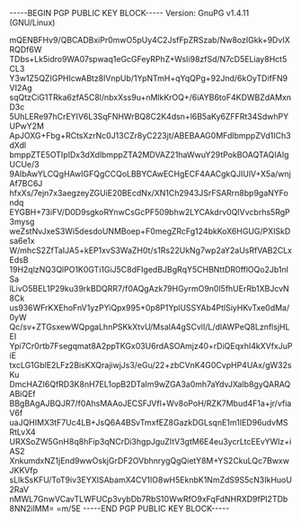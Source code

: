 -----BEGIN PGP PUBLIC KEY BLOCK-----
Version: GnuPG v1.4.11 (GNU/Linux)

mQENBFHv9/QBCADBxiPr0mwO5pUy4C2JsfFpZRSzab/Nw8ozIGkk+9DvIXRQDf6W
TDbs+Lk5idro9WA07spwaq1eGcGFeyRPhZ+WsIi98zfSd/N7cD5ELiay8Hct5CL3
Y3w1Z5QZIGPHIcwABtz8IVnpUb/1YpNTmH+qYqQPg+92Jnd/6kOyTDifFN9VI2Ag
sqQtzCiG1TRka6zfA5C8l/nbxXss9u+nMlkKrOQ+/6iAYB6toF4KDWBZdAMxnD3c
5UhLERe97hCrEYIV6L3SqFNHWrBQ8C2K4dsn+l6B5aKy6ZFFRt34SdwhPYUPwY2M
ApJOXG+Fbg+RCtsXzrNc0J13CZr8yC223jt/ABEBAAG0MFdlbmppZVd1ICh3dXdl
bmppZTE5OTIpIDx3dXdlbmppZTA2MDVAZ21haWwuY29tPokBOAQTAQIAIgUCUe/3
9AIbAwYLCQgHAwIGFQgCCQoLBBYCAwECHgECF4AACgkQJIUlV+X5a/wnjAf7BC6J
hfxXs/7ejn7x3aegzeyZGUiE20BEcdNx/XN1Ch2943JSrFSARrn8bp9gaNYFondq
EYGBH+73iFV/D0D9sgkoRYnwCsGcPF509bhw2LYCAkdrv0QIVvcbrhs5RgP3mysg
weZstNvJxeS3Wi5desdoUNMBoep+F0megZRcFg124bkKoX6HGUG/PXISkDsa6e1x
W/mhcS2ZfTaIJA5+kEP1xvS3WaZH0t/s1Rs22UkNg7wp2aY2aUsRfVAB2CLxEdsB
19H2qlzNQ3QlPO1K0GTi1GiJ5C8dFIgedBJBgRqY5CHBNttDR0fflOQo2Jb1nlSa
lLivO5BEL1P29ku39rkBDQRR7/f0AQgAzk79HGyrmO9n0l5fhUErRb1XBJcvN8Ck
us936WFrKXEhoFnV1yzPYiQpx995+0p8P1YplUSSYAb4PtlSiyHKvTxe0dMa/0yW
Qc/sv+ZTGsxewWQpgaLhnPSKkXtvU/MsalA4gSCvlI/L/dlAWPeQ8LznflsjHLEI
Ypi7Cr0rtb7Fsegqmat8A2ppTKGx03U6rdASOAmjz40+rDiQEqxhI4kXVfxJuPiE
txcLG1GblE2LFz2BisKXQrajiwjJs3/eGu/22+zbCVnK4G0CvpHP4UAx/gW32sKu
DmcHAZI6QfRD3K8nH7EL1opB2DTaIm9wZGA3a0mh7aYdvJXaIb8gyQARAQABiQEf
BBgBAgAJBQJR7/f0AhsMAAoJECSFJVfl+Wv8oPoH/RZK7Mbud4F1a+jr/vfiaV6f
uaJQHIMX3tF7Uc4LB+JsQ6A4BSvTmxfEZ8GazkDGLsqnE1m1IED96udvMSRtLvX4
URXSoZW5GnH8q8hFip3qNCrDi3hgpJguZItV3gtM6E4eu3ycrLtcEEvYWIz+iAS2
XnkumdxNZ1jEnd9wwOskjGrDF2OVbhnrygQgQietY8M+YS2CkuLQc7BwxwJKKVfp
sLlkSsKFU/ToT9iv3EYXISAbamX4CV1IO8wH5EknbK1NmZdS9S5cN3IkHuoU2RaV
nMWL7GnwVCavTLWFUCp3vybDb7RbS10WwRfO9xFqFdNHRXD9fPI2TDb8NN2ilMM=
=m/5E
-----END PGP PUBLIC KEY BLOCK-----
